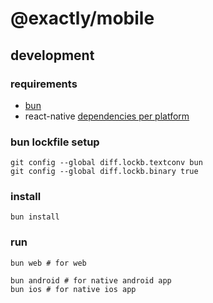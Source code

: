 # @exactly/mobile

## development

### requirements

- [bun](https://bun.sh/docs/installation)
- react-native [dependencies per platform](https://reactnative.dev/docs/environment-setup?guide=native)

### bun lockfile setup

```shell
git config --global diff.lockb.textconv bun
git config --global diff.lockb.binary true
```

### install

```shell
bun install
```

### run

```shell
bun web # for web

bun android # for native android app
bun ios # for native ios app
```
